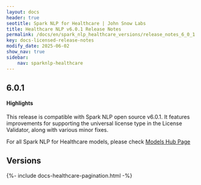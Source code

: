 ```yaml
---
layout: docs
header: true
seotitle: Spark NLP for Healthcare | John Snow Labs
title: Healthcare NLP v6.0.1 Release Notes
permalink: /docs/en/spark_nlp_healthcare_versions/release_notes_6_0_1
key: docs-licensed-release-notes
modify_date: 2025-06-02
show_nav: true
sidebar:
    nav: sparknlp-healthcare
---
```


<div class="h3-box" markdown="1">

## 6.0.1

#### Highlights

This release is compatible with Spark NLP open source v6.0.1. It features improvements for supporting the universal license type in the License Validator, along with various minor fixes.


</div><div class="h3-box" markdown="1">

For all Spark NLP for Healthcare models, please check [Models Hub Page](https://nlp.johnsnowlabs.com/models?edition=Healthcare+NLP)


</div><div class="h3-box" markdown="1">

## Versions

</div>
{%- include docs-healthcare-pagination.html -%}
